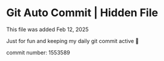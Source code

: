 # Git Auto Commit | Hidden File

This file was added Feb 12, 2025

Just for fun and keeping my daily git commit active 🤪

commit number: 1553589
